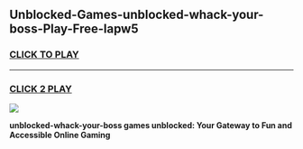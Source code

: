 
## Unblocked-Games-unblocked-whack-your-boss-Play-Free-lapw5
<h3>
<a href="https://premium76.site?title=unblocked-whack-your-boss&ref=18A1">CLICK TO PLAY</a></h3>
<hr>

<h3>
<a href="https://premium76.site?title=unblocked-whack-your-boss&ref=18A1">CLICK 2 PLAY</a>
  
</h3>

<a href="https://premium76.site?title=unblocked-whack-your-boss&ref=18A1"><img src="https://clearcache.store/games.png"></a>


**unblocked-whack-your-boss games unblocked: Your Gateway to Fun and Accessible Online Gaming**

